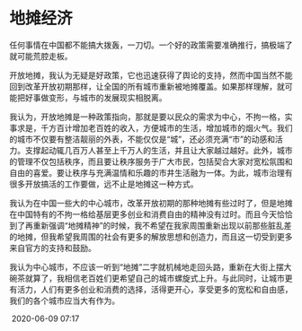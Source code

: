 # 地摊经济

任何事情在中国都不能搞大拨轰，一刀切。一个好的政策需要准确推行，搞极端了就可能荒腔走板。

开放地摊，我认为无疑是好政策，它也迅速获得了舆论的支持，然而中国当然不能回到改革开放初期那样，让全国的所有城市重新被地摊覆盖。如果那样理解，就可能把好事做变形，与城市的发展现实相脱离。

我认为，开放地摊是一种政策指向，那就是要以民众的需求为中心，不拘一格，实事求是，千方百计增加老百姓的收入，方便城市的生活，增加城市的烟火气。我们的城市不仅要有整洁靓丽的外表，不能仅仅是“城”，还必须充满“市”的动感和活力。支撑起动辄几百万人甚至上千万人的生活，并且让大家越过越好。此外，城市的管理不仅包括秩序，而且要让秩序服务于广大市民，包括契合大家对宽松氛围和自由的喜爱。要让秩序与充满温情和乐趣的市井生活融为一体。为此，城市治理有很多开放搞活的工作要做，远不止是地摊这一种方式。

我认为在中国一些大的中心城市，改革开放初期的那种地摊有些过时了，但是地摊在中国特有的不拘一格给基层更多创业和消费自由的精神没有过时。而且今天恰恰到了再重新强调“地摊精神”的时候，我不希望在我家周围重新出现以前那些脏乱差的地摊，但我希望我周围的社会有更多的解放思想和创造力，而且这一切受到更多来自官方的支持和鼓励。

我认为中心城市，不应该一听到“地摊”二字就机械地走回头路，重新在大街上摆大碗茶就算了，我相信老百姓们更希望自己的城市螺旋式上升。与此同时，让城市更有活力，人们有更多创业和消费的选择，活得更开心，享受更多的宽松和自由感，我们的各个城市应当大有作为。

​																																								2020-06-09 07:17